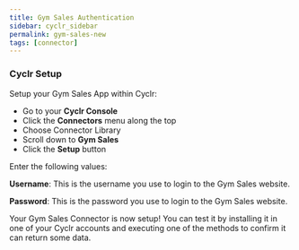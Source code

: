 ```yaml
---
title: Gym Sales Authentication
sidebar: cyclr_sidebar
permalink: gym-sales-new
tags: [connector]
---
```


### Cyclr Setup

Setup your Gym Sales App within Cyclr:

*   Go to your **Cyclr Console**
*   Click the **Connectors** menu along the top
*   Choose Connector Library
*   Scroll down to **Gym Sales**
*   Click the **Setup** button

Enter the following values:

**Username**: This is the username you use to login to the Gym Sales website.

**Password**: This is the password you use to login to the Gym Sales website.


Your Gym Sales Connector is now setup! You can test it by installing it in one of your Cyclr accounts and executing one of the methods to confirm it can return some data.
